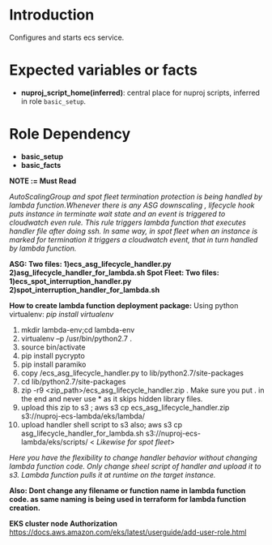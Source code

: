 # Introduction

Configures and starts ecs service.

# Expected variables or facts

* **nuproj_script_home(inferred)**: central place for nuproj scripts, inferred in role `basic_setup`.

# Role Dependency

* **basic_setup**
* **basic_facts**


**NOTE := Must Read**

*AutoScalingGroup and spot fleet termination protection is being handled by lambda function.Whenever there is any ASG downscaling , lifecycle hook puts instance in terminate wait state and an event is triggered to cloudwatch even rule. This rule triggers lambda function that executes handler file after doing ssh. In same way, in spot fleet when an instance is marked for termination it triggers a cloudwatch event, that in turn handled by lambda function.*

**ASG:
    Two files:
      1)ecs_asg_lifecycle_handler.py
      2)asg_lifecycle_handler_for_lambda.sh
Spot Fleet:
    Two files:
      1)ecs_spot_interruption_handler.py
      2)spot_interruption_handler_for_lambda.sh**


**How to create lambda function deployment package:**
Using python virtualenv: *pip install virtualenv*
1. mkdir lambda-env;cd lambda-env
2. virtualenv –p /usr/bin/python2.7 .
3. source bin/activate
4. pip install pycrypto
5. pip install paramiko
6. copy <path>/ecs_asg_lifecycle_handler.py to lib/python2.7/site-packages
7. cd lib/python2.7/site-packages
8. zip -r9 <zip_path>/ecs_asg_lifecycle_handler.zip .
   Make sure you put . in the end and never use * as it skips hidden library files.
9. upload this zip to s3 ; aws s3 cp ecs_asg_lifecycle_handler.zip  s3://nuproj-ecs-lambda/eks/lambda/
10. upload handler shell script to s3 also; aws s3 cp asg_lifecycle_handler_for_lambda.sh  s3://nuproj-ecs-lambda/eks/scripts/
< *Likewise for spot fleet*>

*Here you have the flexibility to change handler behavior without changing lambda function code. Only change sheel script of handler and upload it to s3. Lambda function pulls it at runtime on the target instance.*

**Also: Dont change any filename or function name in lambda function code. as same naming is being used in terraform for lambda function creation.**

**EKS cluster node Authorization**
https://docs.aws.amazon.com/eks/latest/userguide/add-user-role.html

